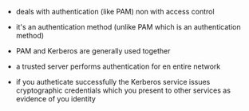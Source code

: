 * deals with authentication (like PAM) non with access control
* it's an authentication method (unlike PAM which is an authentication method)
* PAM and Kerberos are generally used together

* a trusted server performs authentication for en entire network
* if you autheticate successfully the Kerberos service issues cryptographic credentials which you present to other services as evidence of you identity
